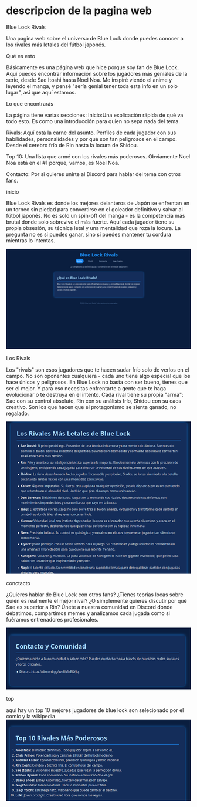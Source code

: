 # descripcion de la pagina web

Blue Lock Rivals

Una pagina web sobre el universo de Blue Lock donde puedes conocer a los rivales más letales del fútbol japonés.

Qué es esto

Básicamente es una página web que hice porque soy fan de Blue Lock. Aquí puedes encontrar información sobre los jugadores más geniales de la serie, desde Sae Itoshi hasta Noel Noa.
Me inspiré viendo el anime y leyendo el manga, y pensé "sería genial tener toda esta info en un solo lugar", así que aquí estamos.

Lo que encontrarás

La página tiene varias secciones:
Inicio:Una explicación rápida de qué va todo esto. Es como una introducción para quien no sepa nada del tema.

Rivals: Aquí está la carne del asunto. Perfiles de cada jugador con sus habilidades, personalidades y por qué son tan peligrosos en el campo. Desde el cerebro frío de Rin hasta la locura de Shidou.

Top 10: Una lista que armé con los rivales más poderosos. Obviamente Noel Noa está en el #1 porque, vamos, es Noel Noa.

Contacto: Por si quieres unirte al Discord para hablar del tema con otros fans.

inicio

Blue Lock Rivals es donde los mejores delanteros de Japón se enfrentan en un torneo sin piedad para convertirse en el goleador definitivo y salvar al fútbol japonés.
No es solo un spin-off del manga - es la competencia más brutal donde solo sobrevive el más fuerte. Aquí cada jugador tiene su propia obsesión, su técnica letal y una mentalidad que roza la locura.
La pregunta no es si puedes ganar, sino si puedes mantener tu cordura mientras lo intentas.

![inicio](4.png)

Los Rivals 

Los "rivals" son esos jugadores que te hacen sudar frío solo de verlos en el campo. No son oponentes cualquiera - cada uno tiene algo especial que los hace únicos y peligrosos.
En Blue Lock no basta con ser bueno, tienes que ser el mejor. Y para eso necesitas enfrentarte a gente que te haga evolucionar o te destruya en el intento.
Cada rival tiene su propia "arma": Sae con su control absoluto, Rin con su análisis frío, Shidou con su caos creativo. Son los que hacen que el protagonismo se sienta ganado, no regalado.

![rivals](1.png)


conctacto

¿Quieres hablar de Blue Lock con otros fans? ¿Tienes teorías locas sobre quién es realmente el mejor rival? ¿O simplemente quieres discutir por qué Sae es superior a Rin?
Únete a nuestra comunidad en Discord donde debatimos, compartimos memes y analizamos cada jugada como si fuéramos entrenadores profesionales.

![contacto](3.png)

top

aqui hay un top 10 mejores jugadores de blue lock son selecionado por el comic y la wikipedia
![top](2.png)

